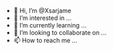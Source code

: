 - 👋 Hi, I’m @Xsarjame
- 👀 I’m interested in ...
- 🌱 I’m currently learning ...
- 💞️ I’m looking to collaborate on ...
- 📫 How to reach me ...

<!---
Xsarjame/Xsarjame is a ✨ special ✨ repository because its `README.md` (this file) appears on your GitHub profile.
You can click the Preview link to take a look at your changes.
--->
